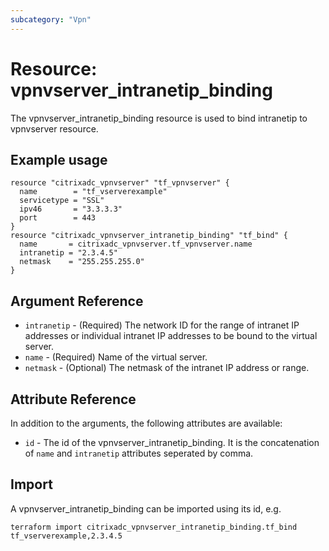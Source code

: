 ```yaml
---
subcategory: "Vpn"
---
```


# Resource: vpnvserver_intranetip_binding

The vpnvserver_intranetip_binding resource is used to bind intranetip to vpnvserver resource.


## Example usage

```hcl
resource "citrixadc_vpnvserver" "tf_vpnvserver" {
  name        = "tf_vserverexample"
  servicetype = "SSL"
  ipv46       = "3.3.3.3"
  port        = 443
}
resource "citrixadc_vpnvserver_intranetip_binding" "tf_bind" {
  name       = citrixadc_vpnvserver.tf_vpnvserver.name
  intranetip = "2.3.4.5"
  netmask    = "255.255.255.0"
}
```


## Argument Reference

* `intranetip` - (Required) The network ID for the range of intranet IP addresses or individual intranet IP addresses to be bound to the virtual server.
* `name` - (Required) Name of the virtual server.
* `netmask` - (Optional) The netmask of the intranet IP address or range.


## Attribute Reference

In addition to the arguments, the following attributes are available:

* `id` - The id of the vpnvserver_intranetip_binding. It is the concatenation of `name` and `intranetip` attributes seperated by comma.


## Import

A vpnvserver_intranetip_binding can be imported using its id, e.g.

```shell
terraform import citrixadc_vpnvserver_intranetip_binding.tf_bind tf_vserverexample,2.3.4.5
```
